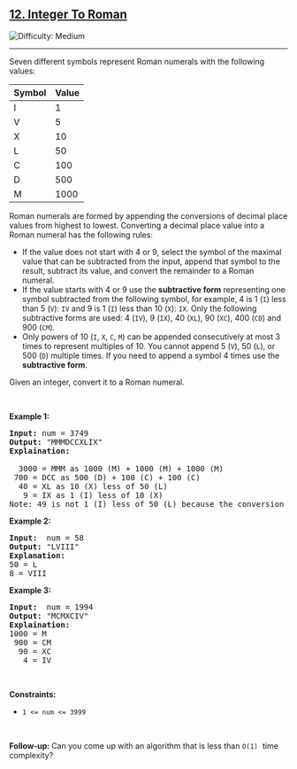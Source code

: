 
<h2><a href="https://leetcode.com/problems/integer-to-roman">12. Integer To Roman</a></h2> <img src='https://img.shields.io/badge/Difficulty-Medium-Yellow' alt='Difficulty: Medium' /><hr>


<p>Seven different symbols represent Roman numerals with the following values:</p>

<table>
  <thead>
    <tr>
      <th>Symbol</th>
      <th>Value</th>
    </tr>
  </thead>
  <tbody>
    <tr>
      <td>I</td>
      <td>1</td>
    </tr>
    <tr>
      <td>V</td>
      <td>5</td>
    </tr>
    <tr>
      <td>X</td>
      <td>10</td>
    </tr>
    <tr>
      <td>L</td>
      <td>50</td>
    </tr>
    <tr>
      <td>C</td>
      <td>100</td>
    </tr>
    <tr>
      <td>D</td>
      <td>500</td>
    </tr>
    <tr>
      <td>M</td>
      <td>1000</td>
    </tr>
  </tbody>
</table>

<p>Roman numerals are formed by appending the conversions of decimal place values from highest to lowest. Converting a decimal place value into a Roman numeral has the following rules:</p>

<ul>
  <li>If the value does not start with 4 or 9, select the symbol of the maximal value that can be subtracted from the input, append that symbol to the result, subtract its value, and convert the remainder to a Roman numeral.</li>
  <li>If the value starts with 4 or 9 use the <strong>subtractive form</strong> representing one symbol subtracted from the following symbol, for example, 4 is 1 (<code>I</code>) less than 5 (<code>V</code>): <code>IV</code> and 9 is 1 (<code>I</code>) less than 10 (<code>X</code>): <code>IX</code>. Only the following subtractive forms are used: 4 (<code>IV</code>), 9 (<code>IX</code>), 40 (<code>XL</code>), 90 (<code>XC</code>), 400 (<code>CD</code>) and 900 (<code>CM</code>).</li>
  <li>Only powers of 10 (<code>I</code>, <code>X</code>, <code>C</code>, <code>M</code>) can be appended consecutively at most 3 times to represent multiples of 10. You cannot append 5 (<code>V</code>), 50 (<code>L</code>), or 500 (<code>D</code>) multiple times. If you need to append a symbol 4 times use the <strong>subtractive form</strong>.</li>
</ul>

<p>Given an integer, convert it to a Roman numeral.</p>


<p>&nbsp;</p>
<p><strong class="example">Example 1:</strong></p>

<pre>
<strong>Input:</strong> num = 3749
<strong>Output:</strong> "MMMDCCXLIX"
<strong>Explaination:</strong>

  3000 = MMM as 1000 (M) + 1000 (M) + 1000 (M)
 700 = DCC as 500 (D) + 100 (C) + 100 (C)
  40 = XL as 10 (X) less of 50 (L)
   9 = IX as 1 (I) less of 10 (X)
Note: 49 is not 1 (I) less of 50 (L) because the conversion is based on decimal places
</pre>

<p><strong class="example">Example 2:</strong></p>

<pre>
<strong>Input:</strong>  num = 58
<strong>Output:</strong> "LVIII"
<strong>Explanation:</strong>  
50 = L
8 = VIII
</pre>

<p><strong class="example">Example 3:</strong></p>

<pre>
<strong>Input:</strong>  num = 1994
<strong>Output:</strong> "MCMXCIV"
<strong>Explaination:</strong>
1000 = M
 900 = CM
  90 = XC
   4 = IV
</pre>

<p>&nbsp;</p>
<p><strong>Constraints:</strong></p>

<ul>
	<li><code>1 <= num <= 3999</code></li>
</ul>

<p>&nbsp;</p>
<strong>Follow-up:&nbsp;</strong>Can you come up with an algorithm that is less than <code>O(1)</code><font face="monospace">&nbsp;</font>time complexity?
